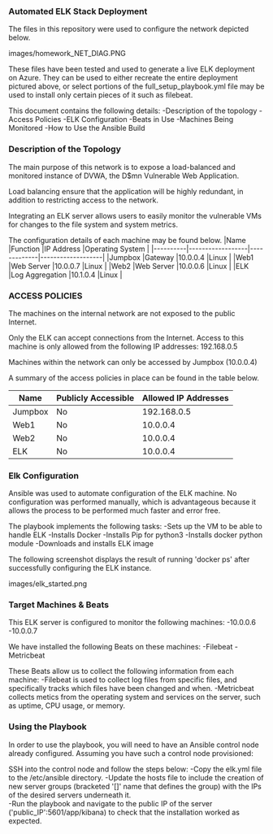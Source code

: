 ### Automated ELK Stack Deployment

The files in this repository were used to configure the network depicted below.

images/homework_NET_DIAG.PNG

These files have been tested and used to generate a live ELK deployment on Azure. They can be used to either recreate the entire deployment pictured above, or select portions of the full_setup_playbook.yml file may be used to install only certain pieces of it such as filebeat.

This document contains the following details:
-Description of the topology
-Access Policies
-ELK Configuration
 -Beats in Use
 -Machines Being Monitored
-How to Use the Ansible Build

### Description of the Topology

The main purpose of this network is to expose a load-balanced and monitored instance of DVWA, the D$mn Vulnerable Web Application.

Load balancing ensure that the application will be highly redundant, in addition to restricting access to the network.

Integrating an ELK server allows users to easily monitor the vulnerable VMs for changes to the file system and system metrics.

The configuration details of each machine may be found below.
|Name      |Function          |IP Address   |Operating System   |
|----------|------------------|-------------|-------------------|
|Jumpbox   |Gateway           |10.0.0.4     |Linux              |
|Web1      |Web Server        |10.0.0.7     |Linux              |
|Web2      |Web Server        |10.0.0.6     |Linux              |
|ELK       |Log Aggregation   |10.1.0.4     |Linux              |

### ACCESS POLICIES

The machines on the internal network are not exposed to the public Internet.

Only the ELK can accept connections from the Internet.  Access to this machine is only allowed from the following IP addresses:
192.168.0.5

Machines within the network can only be accessed by Jumpbox (10.0.0.4)

A summary of the access policies in place can be found in the table below.

|Name      |Publicly Accessible   |Allowed IP Addresses   |
|----------|----------------------|-----------------------|
|Jumpbox   |No                    |192.168.0.5            |
|Web1      |No                    |10.0.0.4               |
|Web2      |No                    |10.0.0.4               |
|ELK       |No                    |10.0.0.4               |

### Elk Configuration

Ansible was used to automate configuration of the ELK machine. No configuration was performed manually, which is advantageous because it allows the process to be performed much faster and error free.

The playbook implements the following tasks:
-Sets up the VM to be able to handle ELK
-Installs Docker
-Installs Pip for python3
-Installs docker python module
-Downloads and installs ELK image

The following screenshot displays the result of running 'docker ps' after successfully configuring the ELK instance.

images/elk_started.png

### Target Machines & Beats

This ELK server is configured to monitor the following machines:
-10.0.0.6
-10.0.0.7

We have installed the following Beats on these machines:
-Filebeat
-Metricbeat

These Beats allow us to collect the following information from each machine:
-Filebeat is used to collect log files from specific files, and specifically tracks which files have been changed and when.
-Metricbeat collects metics from the operating system and services on the server, such as uptime, CPU usage, or memory.

### Using the Playbook

In order to use the playbook, you will need to have an Ansible control node already configured.  Assuming you have such a control node provisioned:

SSH into the control node and follow the steps below:
-Copy the elk.yml file to the /etc/ansible directory.
-Update the hosts file to include the creation of new server groups (bracketed '[]' name that defines the group) with the IPs of the desired servers underneath it.  
-Run the playbook and navigate to the public IP of the server ('public_IP':5601/app/kibana) to check that the installation worked as expected.
